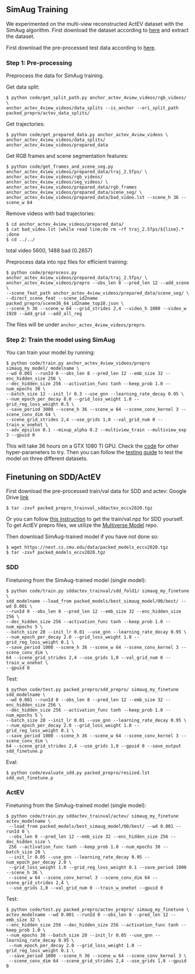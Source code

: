 ## SimAug Training
We experimented on the multi-view reconstructed ActEV dataset with the SimAug algorithm. First download the dataset according to [here](./README.md#dataset) and extract the dataset.

First download the pre-processed test data according to [here](./TESTING.md#single-future-trajectory-prediction).

### Step 1: Pre-processing
Preprocess the data for SimAug training.

Get data split:
```
$ python code/get_split_path.py anchor_actev_4view_videos/rgb_videos/ \
anchor_actev_4view_videos/data_splits --is_anchor --ori_split_path packed_prepro/actev_data_splits/
```

Get trajectories:
```
$ python code/get_prepared_data.py anchor_actev_4view_videos \
anchor_actev_4view_videos/data_splits/ anchor_actev_4view_videos/prepared_data
```

Get RGB frames and scene segmentation features:
```
$ python code/get_frames_and_scene_seg.py anchor_actev_4view_videos/prepared_data/traj_2.5fps/ \
anchor_actev_4view_videos/rgb_videos/ anchor_actev_4view_videos/seg_videos/ \
anchor_actev_4view_videos/prepared_data/rgb_frames anchor_actev_4view_videos/prepared_data/scene_seg/ \
anchor_actev_4view_videos/prepared_data/bad_video.lst --scene_h 36 --scene_w 64
```

Remove videos with bad trajectories:
```
$ cd anchor_actev_4view_videos/prepared_data/
$ cat bad_video.lst |while read line;do rm -rf traj_2.5fps/${line}.* ;done
$ cd ../../
```
total video 5600, 1488 bad (0.2657)

Preprocess data into npz files for efficient training:
```
$ python code/preprocess.py anchor_actev_4view_videos/prepared_data/traj_2.5fps/ \
anchor_actev_4view_videos/prepro --obs_len 8 --pred_len 12 --add_scene \
--scene_feat_path anchor_actev_4view_videos/prepared_data/scene_seg/ \
--direct_scene_feat --scene_id2name packed_prepro/scene36_64_id2name_top10.json \
--scene_h 36 --scene_w 64 --grid_strides 2,4 --video_h 1080 --video_w 1920 --add_grid --add_all_reg
```

The files will be under `anchor_actev_4view_videos/prepro`.

### Step 2: Train the model using SimAug
You can train your model by running:

```
$ python code/train.py anchor_actev_4view_videos/prepro simaug_my_model/ modelname \
--wd 0.001 --runId 0 --obs_len 8 --pred_len 12 --emb_size 32 --enc_hidden_size 256 \
--dec_hidden_size 256 --activation_func tanh --keep_prob 1.0 --num_epochs 30 \
--batch_size 12 --init_lr 0.3 --use_gnn --learning_rate_decay 0.95 \
--num_epoch_per_decay 8.0 --grid_loss_weight 1.0 --grid_reg_loss_weight 0.5 \
--save_period 3000 --scene_h 36 --scene_w 64 --scene_conv_kernel 3 --scene_conv_dim 64 \
--scene_grid_strides 2,4 --use_grids 1,0 --val_grid_num 0 --train_w_onehot \
--adv_epsilon 0.1 --mixup_alpha 0.2 --multiview_train --multiview_exp 3 --gpuid 0
```

This will take 36 hours on a GTX 1080 TI GPU. Check the [code](code/train.py) for other hyper-parameters to try. Then you can follow the [testing guide](TESTING.md) to test the model on three different datasets.


## Finetuning on SDD/ActEV

First download the pre-processed train/val data for SDD and actev:
Google Drive [link](https://drive.google.com/file/d/1U7--eOKdjrfwLk9uqgr6jcCsRoAF8YtS/view?usp=sharing)
```
$ tar -zxvf packed_prepro_trainval_sddactev_eccv2020.tgz
```

Or you can follow [this instruction](PREPRO.md) to get the train/val.npz for SDD yourself. To get ActEV prepro files, we utilize the [Multiverse Model](https://github.com/JunweiLiang/Multiverse/blob/master/TRAINING.md#step-1-preprocess) repo.

Then download SimAug-trained model if you have not done so:
```
$ wget https://next.cs.cmu.edu/data/packed_models_eccv2020.tgz
$ tar -zxvf packed_models_eccv2020.tgz
```

### SDD

Finetuning from the SimAug-trained model (single model):
```
$ python code/train.py sddactev_trainval/sdd_fold1/ simaug_my_finetune \
sdd_modelname --load_from packed_models/best_simaug_model/00/best/ --wd 0.001 \
--runId 0 --obs_len 8 --pred_len 12 --emb_size 32 --enc_hidden_size 256 \
--dec_hidden_size 256 --activation_func tanh --keep_prob 1.0 --num_epochs 5 \
--batch_size 20 --init_lr 0.01 --use_gnn --learning_rate_decay 0.95 \
--num_epoch_per_decay 2.0 --grid_loss_weight 1.0 --grid_reg_loss_weight 0.1 \
--save_period 1000 --scene_h 36 --scene_w 64 --scene_conv_kernel 3 --scene_conv_dim \
64 --scene_grid_strides 2,4 --use_grids 1,0 --val_grid_num 0 --train_w_onehot \
--gpuid 0
```

Test:
```
$ python code/test.py packed_prepro/sdd_prepro/ simaug_my_finetune sdd_modelname \
--wd 0.001 --runId 0 --obs_len 8 --pred_len 12 --emb_size 32 --enc_hidden_size 256 \
--dec_hidden_size 256 --activation_func tanh --keep_prob 1.0 --num_epochs 5 \
--batch_size 20 --init_lr 0.01 --use_gnn --learning_rate_decay 0.95 \
--num_epoch_per_decay 2.0 --grid_loss_weight 1.0 --grid_reg_loss_weight 0.1 \
--save_period 1000 --scene_h 36 --scene_w 64 --scene_conv_kernel 3 --scene_conv_dim \
64 --scene_grid_strides 2,4 --use_grids 1,0 --gpuid 0 --save_output sdd_finetune.p
```

Eval:
```
$ python code/evaluate_sdd.py packed_prepro/resized.lst sdd_out_finetune.p
```

### ActEV

Finetuning from the SimAug-trained model (single model):
```
$ python code/train.py sddactev_trainval/actev/ simaug_my_finetune actev_modelname \
 --load_from packed_models/best_simaug_model/00/best/ --wd 0.001 --runId 0 \
 --obs_len 8 --pred_len 12 --emb_size 32 --enc_hidden_size 256 --dec_hidden_size \
 256 --activation_func tanh --keep_prob 1.0 --num_epochs 30 --batch_size 20 \
 --init_lr 0.05 --use_gnn --learning_rate_decay 0.95 --num_epoch_per_decay 2.0 \
 --grid_loss_weight 1.0 --grid_reg_loss_weight 0.1 --save_period 1000 --scene_h 36 \
 --scene_w 64 --scene_conv_kernel 3 --scene_conv_dim 64 --scene_grid_strides 2,4 \
 --use_grids 1,0 --val_grid_num 0 --train_w_onehot --gpuid 0
```

Test:
```
$ python code/test.py packed_prepro/actev_prepro/ simaug_my_finetune \
actev_modelname --wd 0.001 --runId 0 --obs_len 8 --pred_len 12 --emb_size 32 \
--enc_hidden_size 256 --dec_hidden_size 256 --activation_func tanh --keep_prob 1.0 \
--num_epochs 30 --batch_size 20 --init_lr 0.05 --use_gnn --learning_rate_decay 0.95 \
 --num_epoch_per_decay 2.0 --grid_loss_weight 1.0 --grid_reg_loss_weight 0.1 \
 --save_period 1000 --scene_h 36 --scene_w 64 --scene_conv_kernel 3 \
 --scene_conv_dim 64 --scene_grid_strides 2,4 --use_grids 1,0 --gpuid 0
```
